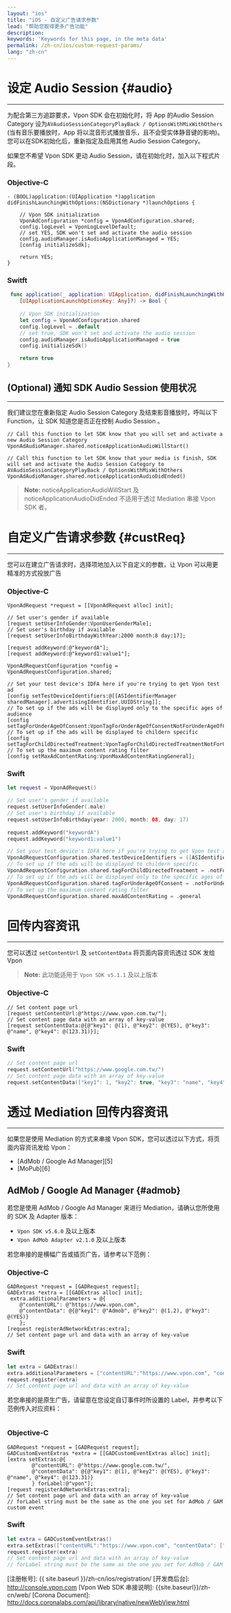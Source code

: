 ```yaml
---
layout: "ios"
title: "iOS - 自定义广告请求参数"
lead: "帮助您取得更多广告功能"
description:
keywords: 'Keywords for this page, in the meta data'
permalink: /zh-cn/ios/custom-request-params/
lang: "zh-cn"
---
```


# 设定 Audio Session {#audio}
---

为配合第三方追踪要求，Vpon SDK 会在初始化时，将 App 的Audio Session Category 设为`AVAudioSessionCategoryPlayBack / OptionsWithMixWithOthers` (当有音乐要播放时，App 将以混音形式播放音乐，且不会受实体静音键的影响)。您可以在SDK初始化后，重新指定及启用其他 Audio Session Category。

如果您不希望 Vpon SDK 更动 Audio Session，请在初始化时，加入以下程式片段。

### Objective-C

```objc
- (BOOL)application:(UIApplication *)application didFinishLaunchingWithOptions:(NSDictionary *)launchOptions {

    // Vpon SDK initialization
    VponAdConfiguration *config = VponAdConfiguration.shared;
    config.logLevel = VponLogLevelDefault;
    // set YES, SDK won't set and activate the audio session
    config.audioManager.isAudioApplicationManaged = YES;
    [config initializeSdk];

    return YES;
}
```

### Switft

```swift
 func application(_ application: UIApplication, didFinishLaunchingWithOptions launchOptions:      
    [UIApplicationLaunchOptionsKey: Any]?) -> Bool {
    
	// Vpon SDK initialization
	let config = VponAdConfiguration.shared
	config.logLevel = .default
	// set true, SDK won't set and activate the audio session
	config.audioManager.isAudioApplicationManaged = true
	config.initializeSdk()

    return true
}
```

## (Optional) 通知 SDK Audio Session 使用状况
---

我们建议您在重新指定 Audio Session Category 及结束影音播放时，呼叫以下 Function，让 SDK 知道您是否正在控制 Audio Session 。

```objc
// Call this function to let SDK know that you will set and activate a new Audio Session Category
VponAdAudioManager.shared.noticeApplicationAudioWillStart()

// Call this function to let SDK know that your media is finish, SDK will set and activate the Audio Session Category to AVAudioSessionCategoryPlayBack / OptionsWithMixWithOthers
VponAdAudioManager.shared.noticeApplicationAudioDidEnded()
```

>**Note:** noticeApplicationAudioWillStart 及 noticeApplicationAudioDidEnded 不适用于透过 Mediation 串接 Vpon SDK 者。


# 自定义广告请求参数 {#custReq}
---
您可以在建立广告请求时，选择项地加入以下自定义的参数，让 Vpon 可以用更精准的方式投放广告

### Objective-C

```objc
VponAdRequest *request = [[VponAdRequest alloc] init];

// Set user's gender if available
[request setUserInfoGender:VponUserGenderMale];
// Set user's birthday if available
[request setUserInfoBirthdayWithYear:2000 month:8 day:17];

[request addKeyword:@"keywordA"];
[request addKeyword:@"keyword1:value1"];

VponAdRequestConfiguration *config = VponAdRequestConfiguration.shared;

// Set your test device's IDFA here if you're trying to get Vpon test ad
[config setTestDeviceIdentifiers:@[[ASIdentifierManager sharedManager].advertisingIdentifier.UUIDString]];
// To set up if the ads will be displayed only to the specific ages of audience
[config setTagForUnderAgeOfConsent:VponTagForUnderAgeOfConsentNotForUnderAgeOfConsent];
// To set up if the ads will be displayed to childern specific
[config setTagForChildDirectedTreatment:VponTagForChildDirectedTreatmentNotForChildDirectedTreatment];
// To set up the maximum content rating filter
[config setMaxAdContentRating:VponMaxAdContentRatingGeneral];
```

### Swift

```swift
let request = VponAdRequest()

// Set user's gender if available
request.setUserInfoGender(.male)
// Set user's birthday if available
request.setUserInfoBirthday(year: 2000, month: 08, day: 17)
 
request.addKeyword("keywordA")
request.addKeyword("keyword1:value1")

// Set your test device's IDFA here if you're trying to get Vpon test ad
VponAdRequestConfiguration.shared.testDeviceIdentifiers = ([ASIdentifierManager.shared().advertisingIdentifier.uuidString])
// To set up if the ads will be displayed to childern specific
VponAdRequestConfiguration.shared.tagForChildDirectedTreatment = .notForChildDirectedTreatment // 是否專為兒童投放
// To set up if the ads will be displayed only to the specific ages of audience
VponAdRequestConfiguration.shared.tagForUnderAgeOfConsent = .notForUnderAgeOfConsent // 是否專為特定年齡投放
// To set up the maximum content rating filter
VponAdRequestConfiguration.shared.maxAdContentRating = .general
```

# 回传内容资讯
---
您可以透过 `setContentUrl` 及 `setContentData` 将页面内容资讯透过 SDK 发给 Vpon

>**Note:** 此功能适用于 `Vpon SDK v5.1.1` 及以上版本


### Objective-C

```objc
// Set content page url
[request setContentUrl:@"https://www.vpon.com.tw/"];
// Set content page data with an array of key-value
[request setContentData:@{@"key1": @(1), @"key2": @(YES), @"key3": @"name", @"key4": @(123.31)}];
```

### Swift

```swift
// Set content page url
request.setContentUrl("https://www.google.com.tw/")
// Set content page data with an array of key-value
request.setContentData(["key1": 1, "key2": true, "key3": "name", "key4": 123.31]) 
```

# 透过 Mediation 回传内容资讯
---
如果您是使用 Mediation 的方式来串接 Vpon SDK，您可以透过以下方式，将页面内容资讯发给 Vpon：

* [AdMob / Google Ad Manager][5]
* [MoPub][6]

## AdMob / Google Ad Manager {#admob}

若您是使用 AdMob / Google Ad Manager 来进行 Mediation，请确认您所使用的 SDK 及 Adapter 版本：

* `Vpon SDK v5.6.0` 及以上版本
* `Vpon AdMob Adapter v2.1.0` 及以上版本


若您串接的是横幅广告或插页广告，请参考以下范例：

### Objective-C

```objc
GADRequest *request = [GADRequest request];
GADExtras *extra = [[GADExtras alloc] init];
 extra.additionalParameters = @{
    @"contentURL": @"https://www.vpon.com",
    @"contentData": @{@"key1": @"Admob", @"key2": @(1.2), @"key3": @(YES)}
    };
[request registerAdNetworkExtras:extra];
// Set content page url and data with an array of key-value
```

### Swift

```swift
let extra = GADExtras()
extra.additionalParameters = ["contentURL":"https://www.vpon.com", "contentData": ["key1": "Admob", "key2": 1.2, "key3": true]]
request.register(extra)
// Set content page url and data with an array of key-value
```

若您串接的是原生广告，请留意在您设定自订事件时所设置的 Label，并参考以下范例传入对应资料：

<img src="{{site.imgurl}}/AdMob_ContentLabel01.PNG" alt=""/>
<!-- <img src="{{site.imgurl}}/AdMob_ContentLabel02.PNG" alt=""/> -->


### Objective-C

```objc
GADRequest *request = [GADRequest request];
GADCustomEventExtras *extra = [[GADCustomEventExtras alloc] init];
[extra setExtras:@{
        @"contentURL": @"https://www.google.com.tw/",
        @"contentData": @{@"key1": @(1), @"key2": @(YES), @"key3": @"name", @"key4": @(123.31)}
        } forLabel:@"vpon"];
[request registerAdNetworkExtras:extra];
// Set content page url and data with an array of key-value
// forLabel string must be the same as the one you set for AdMob / GAM custom event
```

### Swift

```swift
let extra = GADCustomEventExtras()
extra.setExtras(["contentURL":"https://www.vpon.com", "contentData": ["key1": "Admob", "key2": 1.2, "key3": true]], forLabel: "Vpon")
request.register(extra)
// Set content page url and data with an array of key-value
// forLabel string must be the same as the one you set for AdMob / GAM custom event
```

<!-- 
>**Note:** 关于自定义参数值的定义，请参考以下说明


## MaxAdContentRating

|Constant|Description|
|:------|:---------|
|MAX_AD_CONTENT_RATING_G||
|MAX_AD_CONTENT_RATING_PG||
|MAX_AD_CONTENT_RATING_T||
|MAX_AD_CONTENT_RATING_MA||
|MAX_AD_CONTENT_RATING_UNSPECIFIED|Default value|

## TagForUnderAgeOfConsent

|Constant|Description|
|:------|:---------|
|TAG_FOR_UNDER_AGE_OF_CONSENT_TRUE||
|TAG_FOR_UNDER_AGE_OF_CONSENT_FALSE|
|TAG_FOR_UNDER_AGE_OF_CONSENT_UNSPECIFIED|Default value|

## TagForChildDirectedTreatment

|Constant|Description|
|:------|:---------|
|TAG_FOR_CHILD_DIRECTED_TREATMENT_TRUE||
|TAG_FOR_CHILD_DIRECTED_TREATMENT_FALSE||
|TAG_FOR_CHILD_DIRECTED_TREATMENT_UNSPECIFIED|Default value|
 -->

<!-- # Corona User
---
如果您的 App 使用 Corona 欲串接 Vpon 广告，我们建议您用 Web SDK 的方式串接，使用方法如下：

1. 请参考 [Vpon Web SDK 串接说明]，准备一个包含 Web SDK 广告请求的 HTML 档案
2. 在 WebView 中读取该 HTML 档案，例如：webView:request(“localfile.html”, system.ResourceDirectory)

> **Note**：更多 Corona SDK 文件可参考: [Corona Document] -->

[CrazyadSetting]: {{site.imgurl}}/CrazyadSetting.png
[注册帐号]: {{ site.baseurl }}/zh-cn/ios/registration/
[开发商后台]: http://console.vpon.com
[Vpon Web SDK 串接说明]: {{site.baseurl}}/zh-cn/web/
[Corona Document]: http://docs.coronalabs.com/api/library/native/newWebView.html
